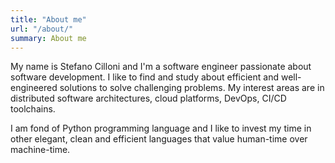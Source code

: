 ```yaml
---
title: "About me"
url: "/about/"
summary: About me
---
```


My name is Stefano Cilloni and I'm a software engineer passionate about software development. I like to find and study about efficient and well-engineered solutions to solve challenging problems. My interest areas are in distributed software architectures, cloud platforms, DevOps, CI/CD toolchains.

I am fond of Python programming language and I like to invest my time in other elegant, clean and efficient languages that value human-time over machine-time. 
